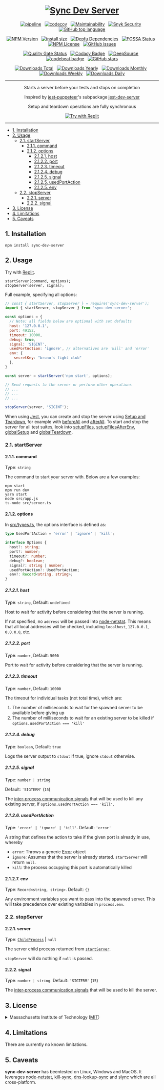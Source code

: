 <div align="center">

# [![Sync Dev Server](logo.svg)](https://github.com/nktnet1/sync-dev-server)

[![pipeline](https://github.com/nktnet1/sync-dev-server/actions/workflows/pipeline.yml/badge.svg)](https://github.com/nktnet1/sync-dev-server/actions/workflows/pipeline.yml)
&nbsp;
[![codecov](https://codecov.io/gh/nktnet1/sync-dev-server/branch/main/graph/badge.svg?token=RAC7SKJTGU)](https://codecov.io/gh/nktnet1/sync-dev-server)
&nbsp;
[![Maintainability](https://api.codeclimate.com/v1/badges/a2c33076b9a9ac34bf7e/maintainability)](https://codeclimate.com/github/nktnet1/sync-dev-server/maintainability)
&nbsp;
[![Snyk Security](https://snyk.io/test/github/nktnet1/sync-dev-server/badge.svg)](https://snyk.io/test/github/nktnet1/sync-dev-server)
&nbsp;
[![GitHub top language](https://img.shields.io/github/languages/top/nktnet1/sync-dev-server)](https://github.com/search?q=repo%3Anktnet1%2Fsync-dev-server++language%3ATypeScript&type=code)

[![NPM Version](https://img.shields.io/npm/v/sync-dev-server?logo=npm)](https://www.npmjs.com/package/sync-dev-server?activeTab=versions)
&nbsp;
[![install size](https://packagephobia.com/badge?p=sync-dev-server)](https://packagephobia.com/result?p=sync-dev-server)
&nbsp;
[![Depfu Dependencies](https://badges.depfu.com/badges/6c4074c4d23ad57ee2bfd9ff90456090/overview.svg)](https://depfu.com/github/nktnet1/sync-dev-server?project_id=39032)
&nbsp;
[![FOSSA Status](https://app.fossa.com/api/projects/git%2Bgithub.com%2Fnktnet1%2Fsync-dev-server.svg?type=shield)](https://app.fossa.com/projects/git%2Bgithub.com%2Fnktnet1%2Fsync-dev-server?ref=badge_shield)
&nbsp;
[![NPM License](https://img.shields.io/npm/l/sync-dev-server)](https://opensource.org/license/mit/)
&nbsp;
[![GitHub issues](https://img.shields.io/github/issues/nktnet1/sync-dev-server.svg?style=social)](https://github.com/nktnet1/sync-dev-server/issues)

[![Quality Gate Status](https://sonarcloud.io/api/project_badges/measure?project=nktnet1_sync-dev-server&metric=alert_status)](https://sonarcloud.io/summary/new_code?id=nktnet1_sync-dev-server)
&nbsp;
[![Codacy Badge](https://app.codacy.com/project/badge/Grade/945ede979ccc49d98ecec19e41bb75b9)](https://app.codacy.com/gh/nktnet1/sync-dev-server/dashboard?utm_source=gh&utm_medium=referral&utm_content=&utm_campaign=Badge_grade)
&nbsp;
[![DeepSource](https://app.deepsource.com/gh/nktnet1/sync-dev-server.svg/?label=active+issues&show_trend=true&token=r1frerF1-N2Mhrc7ZXIC1uNa)](https://app.deepsource.com/gh/nktnet1/sync-dev-server/)
&nbsp;
[![codebeat badge](https://codebeat.co/badges/c6822dde-202e-43c7-a6cc-cd46ce7f5c41)](https://codebeat.co/projects/github-com-nktnet1-sync-dev-server-main)
&nbsp;
[![GitHub stars](https://img.shields.io/github/stars/nktnet1/sync-dev-server.svg?style=social)](https://github.com/nktnet1/sync-dev-server/stargazers)

[![Downloads Total](https://badgen.net/npm/dt/sync-dev-server)](https://moiva.io/?npm=sync-dev-server)
&nbsp;
[![Downloads Yearly](https://badgen.net/npm/dy/sync-dev-server)](https://moiva.io/?npm=sync-dev-server)
&nbsp;
[![Downloads Monthly](https://badgen.net/npm/dm/sync-dev-server)](https://moiva.io/?npm=sync-dev-server)
&nbsp;
[![Downloads Weekly](https://badgen.net/npm/dw/sync-dev-server)](https://moiva.io/?npm=sync-dev-server)
&nbsp;
[![Downloads Daily](https://badgen.net/npm/dd/sync-dev-server)](https://moiva.io/?npm=sync-dev-server)

---

Starts a server before your tests and stops on completion

Inspired by [jest-puppeteer](https://github.com/argos-ci/jest-puppeteer)'s subpackage [jest-dev-server](https://github.com/argos-ci/jest-puppeteer/tree/main/packages/jest-dev-server#readme)

Setup and teardown operations are fully synchronous

[![Try with Replit](https://replit.com/badge?caption=Try%20with%20Replit)](https://replit.com/@nktnet1/sync-dev-server-example#index.js)

</div>

---

- [1. Installation](#1-installation)
- [2. Usage](#2-usage)
    - [2.1. startServer](#21-startserver)
        - [2.1.1. command](#211-command)
        - [2.1.2. options](#212-options)
            - [2.1.2.1. host](#2121-host)
            - [2.1.2.2. port](#2122-port)
            - [2.1.2.3. timeout](#2123-timeout)
            - [2.1.2.4. debug](#2124-debug)
            - [2.1.2.5. signal](#2125-signal)
            - [2.1.2.5. usedPortAction](#2126-usedportaction)
            - [2.1.2.5. env](#2127-env)
    - [2.2. stopServer](#22-stopserver)
        - [2.2.1. server](#221-server)
        - [2.2.2. signal](#222-signal)
- [3. License](#3-license)
- [4. Limitations](#4-limitations)
- [5. Caveats](#5-caveats)

## 1. Installation

```
npm install sync-dev-server
```

## 2. Usage

Try with [Replit](https://replit.com/@nktnet1/sync-dev-server-example#index.js).

```
startServer(command, options);
stopServer(server, signal);
```

Full example, specifying all options:

```javascript
// const { startServer, stopServer } = require('sync-dev-server');
import { startServer, stopServer } from 'sync-dev-server';

const options = {
  // Note: all fields below are optional with set defaults
  host: '127.0.0.1',
  port: 49152,
  timeout: 10000,
  debug: true,
  signal: 'SIGINT',
  usedPortAction: 'ignore', // alternatives are 'kill' and 'error'
  env: {
    secretKey: "bruno's fight club"
  },
}

const server = startServer('npm start', options);

// Send requests to the server or perform other operations
// ...
// ...
// ...

stopServer(server, 'SIGINT');
```

When using [Jest](https://jestjs.io), you can create and stop the server using [Setup and Teardown](https://jestjs.io/docs/setup-teardown), for example with [beforeAll](https://jestjs.io/docs/api#beforeallfn-timeout) and [afterAll](https://jestjs.io/docs/api#afterallfn-timeout).
To start and stop the server for all test suites, look into [setupFiles](https://jestjs.io/docs/configuration#setupfiles-array), [setupFilesAfterEnv](https://jestjs.io/docs/configuration#setupfilesafterenv-array), [globalSetup](https://jestjs.io/docs/configuration#globalsetup-string) and [globalTeardown](https://jestjs.io/docs/configuration#globalteardown-string).

### 2.1. startServer

#### 2.1.1. command

Type: `string`

The command to start your server with. Below are a few examples:
```
npm start
npm run dev
yarn start
node src/app.js
ts-node src/server.ts
```

#### 2.1.2. options

In [src/types.ts](src/types.ts), the options interface is defined as:

```typescript
type UsedPortAction = 'error' | 'ignore' | 'kill';

interface Options {
  host?: string;
  port?: number;
  timeout?: number;
  debug?: boolean;
  signal?: string | number;
  usedPortAction?: UsedPortAction;
  env?: Record<string, string>;
}
```

##### 2.1.2.1. host

Type: `string`, Default: `undefined`

Host to wait for activity before considering that the server is running.

If not specified, no `address` will be passed into [node-netstat](https://github.com/danielkrainas/node-netstat). This means that all local addresses will be checked, including `localhost`, `127.0.0.1`, `0.0.0.0`, etc.

##### 2.1.2.2. port

Type: `number`, Default: `5000`

Port to wait for activity before considering that the server is running.

##### 2.1.2.3. timeout

Type: `number`, Default: `10000`

The timeout for individual tasks (not total time), which are:
1. The number of milliseconds to wait for the spawned server to be available before giving up
2. The number of milliseconds to wait for an existing server to be killed if `options.usedPortAction === 'kill'`

##### 2.1.2.4. debug

Type: `boolean`, Default: `true`

Logs the server output to `stdout` if true, ignore `stdout` otherwise.

##### 2.1.2.5. signal

Type: `number | string`

Default: `'SIGTERM'` (`15`)

The [inter-process communication signals](https://en.wikipedia.org/wiki/Signal_(IPC)) that will be used to kill any existing server, if `options.usedPortAction === 'kill'`.

##### 2.1.2.6. usedPortAction

Type: `'error' | 'ignore' | 'kill'`. Default: `'error'`

A string that defines the action to take if the given port is already in use, whereby
- `error`: Throws a generic [Error](https://nodejs.org/api/errors.html#class-error) object
- `ignore`: Assumes that the server is already started. `startServer` will return `null`.
- `kill`: the process occupying this port is automatically killed

#### 2.1.2.7. env

Type: `Record<string, string>`. Default: `{}`

Any environment variables you want to pass into the spawned server. This will take precedence over existing variables in `process.env`.

### 2.2. stopServer

#### 2.2.1. server

Type: [`ChildProcess`](https://nodejs.org/api/child_process.html#class-childprocess) | `null`

The server child process returned from [`startServer`](#21-startserver). 

`stopServer` will do nothing if `null` is passed.

#### 2.2.2. signal

Type: `number | string`. Default: `'SIGTERM'` (`15`)

The [inter-process communication signals](https://en.wikipedia.org/wiki/Signal_(IPC)) that will be used to kill the server.

## 3. License

<details closed>
<summary>
  Massachusetts Institute of Technology
  (<a href="https://opensource.org/license/mit" target="_blank">MIT</a>)
</summary>

<br/>

```
Copyright (c) 2023 Khiet Tam Nguyen

Permission is hereby granted, free of charge, to any person obtaining a
copy of this software and associated documentation files (the “Software”),
to deal in the Software without restriction, including without limitation
the rights to use, copy, modify, merge, publish, distribute, sublicense,
and/or sell copies of the Software, and to permit persons to whom the
Software is furnished to do so, subject to the following conditions:

The above copyright notice and this permission notice shall be included in
all copies or substantial portions of the Software.

THE SOFTWARE IS PROVIDED “AS IS”, WITHOUT WARRANTY OF ANY KIND, EXPRESS OR
IMPLIED, INCLUDING BUT NOT LIMITED TO THE WARRANTIES OF MERCHANTABILITY,
FITNESS FOR A PARTICULAR PURPOSE AND NONINFRINGEMENT. IN NO EVENT SHALL
THE AUTHORS OR COPYRIGHT HOLDERS BE LIABLE FOR ANY CLAIM, DAMAGES OR OTHER
LIABILITY, WHETHER IN AN ACTION OF CONTRACT, TORT OR OTHERWISE, ARISING
FROM, OUT OF OR IN CONNECTION WITH THE SOFTWARE OR THE USE OR OTHER
DEALINGS IN THE SOFTWARE.
```

[![FOSSA Status](https://app.fossa.com/api/projects/git%2Bgithub.com%2Fnktnet1%2Fsync-dev-server.svg?type=large)](https://app.fossa.com/projects/git%2Bgithub.com%2Fnktnet1%2Fsync-dev-server?ref=badge_large)

</details>

## 4. Limitations

There are currently no known limitations.

## 5. Caveats

**sync-dev-server** has beentested on Linux, Windows and MacOS. It leverages [node-netstat](https://github.com/danielkrainas/node-netstat), [kill-sync](https://github.com/nktnet1/kill-sync), [dns-lookup-sync](https://github.com/nktnet1/dns-lookup-sync) and [slync](https://github.com/nktnet1/slync) which are all cross-platform.